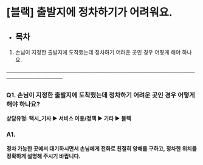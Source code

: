 # [블랙] 출발지에 정차하기가 어려워요.

* **목차**
  ------

1. 손님이 지정한 출발지에 도착했는데 정차하기 어려운 곳인 경우 어떻게 해야 하나요.

─────────────────────────────────────────────────────────────────

### **Q1. 손님이 지정한 출발지에 도착했는데 정차하기 어려운 곳인 경우 어떻게 해야 하나요?**

**상담유형: 택시\_기사 ▶ 서비스 이용/정책 ▶ 기타 ▶ 블랙**

### **A1.**

**정차 가능한 곳에서 대기하시면서 손님에게 전화로 친절히 양해를 구하고, 정차한 위치를 정확하게 설명해 주시기 바랍니다.**